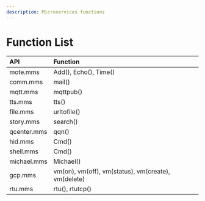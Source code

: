 ```yaml
---
description: Microservices functions
---
```


# Function List

| API | Function |
| :--- | :--- |
| mote.mms | Add\(\), Echo\(\), Time\(\) |
| comm.mms | mail\(\) |
| mqtt.mms | mqttpub\(\) |
| tts.mms | tts\(\) |
| file.mms | urltofile\(\) |
| story.mms | search\(\) |
| qcenter.mms | qqn\(\) |
| hid.mms | Cmd\(\) |
| shell.mms | Cmd\(\) |
| michael.mms | Michael\(\) |
| gcp.mms | vm\(on\), vm\(off\), vm\(status\), vm\(create\), vm\(delete\) |
| rtu.mms | rtu\(\), rtutcp\(\) |

